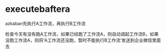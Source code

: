 # executebaftera
azkaban先执行A工作流，再执行B工作流

检查今天有没有跑A工作流，如果已经跑了工作流A，则自动调起工作流B，如果没跑工作流A，则将’A工作流还没跑，暂时不能执行B工作流‘发送到企业微信里面去
